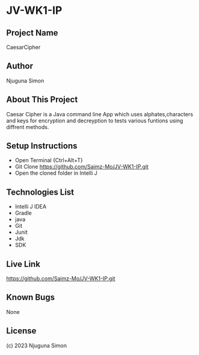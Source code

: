 # JV-WK1-IP

## Project Name 

CaesarCipher

## Author 

Njuguna Simon 

## About This Project

Caesar Cipher is a Java command line App which uses alphates,characters and keys for encryption and decreyption to tests various funtions using diffrent methods.

## Setup Instructions

- Open Terminal {Ctrl+Alt+T}
- Git Clone https://github.com/Saimz-Mo/JV-WK1-IP.git
- Open the cloned folder in Intelli J

## Technologies List

- Intelli J IDEA
- Gradle
- java
- Git
- Junit
- Jdk
- SDK

## Live Link

https://github.com/Saimz-Mo/JV-WK1-IP.git

## Known Bugs
None

## License

(c) 2023 Njuguna Simon
